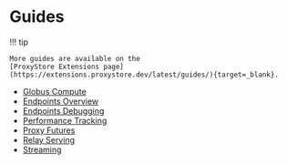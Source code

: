 # Guides

!!! tip

    More guides are available on the
    [ProxyStore Extensions page](https://extensions.proxystore.dev/latest/guides/){target=_blank}.

* [Globus Compute](globus-compute.md)
* [Endpoints Overview](endpoints.md)
* [Endpoints Debugging](endpoints-debugging.md)
* [Performance Tracking](performance.md)
* [Proxy Futures](proxy-futures.md)
* [Relay Serving](relay-serving.md)
* [Streaming](streaming.md)
